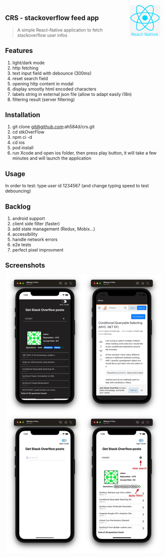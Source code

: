 <img src="readmePictures/react.png" align="right" width="100" height="100" style="background-color:white;"/>

## CRS - stackoverflow feed app
> A simple React-Native application to fetch stackoverflow user infos


## Features

1. light/dark mode
2. http fetching
3. text input field with debounce (300ms)
4. reset search field
5. opening http content in modal
6. display smootly html encoded characters
7. labels string in external json file (allow to adapt easily i18n)
8. filtering result (server filtering)
 

## Installation

1. git clone git@github.com:ah584d/crs.git
2. cd stkOverFlow
3. npm ci -d
4. cd ios
5. pod install
6. run Xcode and open ios folder, then press play button, it will take a few minutes and will launch the application

## Usage

In order to test: type user id 1234567 (and change typing speed to test debouncing)


## Backlog

1. android support
2. client side filter (faster)
3. add state management (Redux, Mobix...)
5. accessibility
6. handle network errors
7. e2e tests
8. perfect pixel improvment

## Screenshots

<img src="readmePictures/screen4.jpg" align="right" width="250" height="450" style="background-color:white;"/>
<img src="readmePictures/screen3.jpg" align="right" width="250" height="450" style="background-color:white;"/>
<img src="readmePictures/screen2.jpg" align="right" width="250" height="450" style="background-color:white;"/>
<img src="readmePictures/screen1.jpg" align="right" width="250" height="450" style="background-color:white;"/>
  
